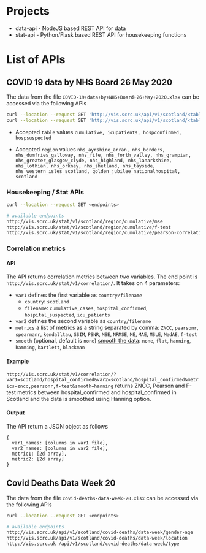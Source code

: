 # Projects

- data-api - NodeJS based REST API for data
- stat-api - Python/Flask based REST API for housekeeping functions   

# List of APIs  

## COVID 19 data by NHS Board 26 May 2020 
The data from the file `COVID-19+data+by+NHS+Board+26+May+2020.xlsx` can be accessed via the following APIs


```bash
curl --location --request GET 'http://vis.scrc.uk/api/v1/scotland/<table>'
curl --location --request GET 'http://vis.scrc.uk/api/v1/scotland/<table>/:<region>'
```

- Accepted `table` values `cumulative, icupatients, hospconfirmed, hospsuspected`


- Accepted `region` values  `nhs_ayrshire_arran, nhs_borders, nhs_dumfries_galloway, nhs_fife, nhs_forth_valley, nhs_grampian, nhs_greater_glasgow_clyde, nhs_highland, nhs_lanarkshire, nhs_lothian,
nhs_orkney, nhs_shetland, nhs_tayside, nhs_western_isles_scotland, golden_jubilee_nationalhospital, scotland`


### Housekeeping / Stat APIs

```bash
curl --location --request GET <endpoints>

# available endpoints
http://vis.scrc.uk/stat/v1/scotland/region/cumulative/mse
http://vis.scrc.uk/stat/v1/scotland/region/cumulative/f-test
http://vis.scrc.uk/stat/v1/scotland/region/cumulative/pearson-correlation
```

### Correlation metrics
#### API
The API returns correlation metrics between two variables. The end point is `http://vis.scrc.uk/stat/v1/correlation/`. It takes on 4 parameters:
- `var1` defines the first variable as `country/filename`
  - `country`: `scotland`
  - `filename`: `cumulative_cases`, `hospital_confirmed`, `hospital_suspected`, `icu_patients`
- `var2` defines the second variable as `country/filename`
- `metrics` a list of metrics as a string separated by comma: `ZNCC`, `pearsonr`, `spearmanr`, `kendalltau`, `SSIM`, `PSNR`, `MSE`, `NRMSE`, `ME`, `MAE`, `MSLE`, `MedAE`, `f-test`
- `smooth` (optional, default is `none`) [smooth the data](https://scipy-cookbook.readthedocs.io/items/SignalSmooth.html): `none`, `flat`, `hanning`, `hamming`, `bartlett`, `blackman`

#### Example
`http://vis.scrc.uk/stat/v1/correlation/?var1=scotland/hospital_confirmed&var2=scotland/hospital_confirmed&metrics=zncc,pearsonr,f-test&smooth=hanning` returns ZNCC, Pearson and F-test metrics between hospital_confirmed and hospital_confirmed in Scotland and the data is smoothed using Hanning option.

#### Output
The API return a JSON object as follows
```
{ 
  var1_names: [columns in var1 file], 
  var2_names: [columns in var2 file],
  metric1: [2d array],
  metric2: [2d array]
}

```

## Covid Deaths Data Week 20 

The data from the file `covid-deaths-data-week-20.xlsx` can be accessed via the following APIs

```bash
curl --location --request GET <endpoints> 

# available endpoints
http://vis.scrc.uk/api/v1/scotland/covid-deaths/data-week/gender-age
http://vis.scrc.uk/api/v1/scotland/covid-deaths/data-week/location
http://vis.scrc.uk /api/v1/scotland/covid-deaths/data-week/type
```
